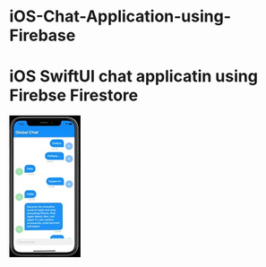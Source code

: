 # iOS-Chat-Application-using-Firebase
# iOS SwiftUI chat applicatin using Firebse Firestore
![SwiftUI](SuperChat/7.png)
